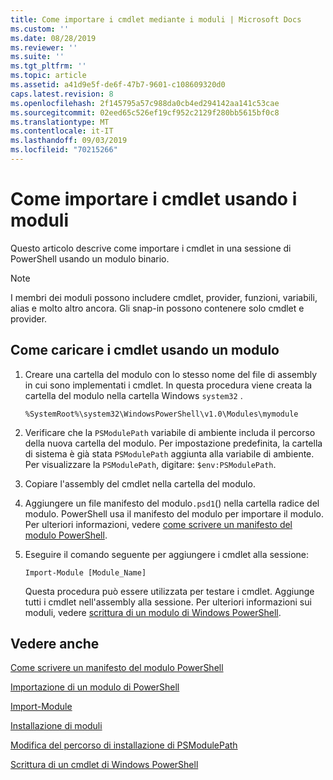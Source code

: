 ```yaml
---
title: Come importare i cmdlet mediante i moduli | Microsoft Docs
ms.custom: ''
ms.date: 08/28/2019
ms.reviewer: ''
ms.suite: ''
ms.tgt_pltfrm: ''
ms.topic: article
ms.assetid: a41d9e5f-de6f-47b7-9601-c108609320d0
caps.latest.revision: 8
ms.openlocfilehash: 2f145795a57c988da0cb4ed294142aa141c53cae
ms.sourcegitcommit: 02eed65c526ef19cf952c2129f280bb5615bf0c8
ms.translationtype: MT
ms.contentlocale: it-IT
ms.lasthandoff: 09/03/2019
ms.locfileid: "70215266"
---
```

# <a name="how-to-import-cmdlets-using-modules"></a>Come importare i cmdlet usando i moduli

Questo articolo descrive come importare i cmdlet in una sessione di PowerShell usando un modulo binario.

> [!NOTE]
> I membri dei moduli possono includere cmdlet, provider, funzioni, variabili, alias e molto altro ancora. Gli snap-in possono contenere solo cmdlet e provider.

## <a name="how-to-load-cmdlets-using-a-module"></a>Come caricare i cmdlet usando un modulo

1. Creare una cartella del modulo con lo stesso nome del file di assembly in cui sono implementati i cmdlet. In questa procedura viene creata la cartella del modulo nella cartella Windows `system32` .

   `%SystemRoot%\system32\WindowsPowerShell\v1.0\Modules\mymodule`

1. Verificare che la `PSModulePath` variabile di ambiente includa il percorso della nuova cartella del modulo. Per impostazione predefinita, la cartella di sistema è già stata `PSModulePath` aggiunta alla variabile di ambiente. Per visualizzare la `PSModulePath`, digitare: `$env:PSModulePath`.

1. Copiare l'assembly del cmdlet nella cartella del modulo.

1. Aggiungere un file manifesto del modulo`.psd1`() nella cartella radice del modulo. PowerShell usa il manifesto del modulo per importare il modulo. Per ulteriori informazioni, vedere [come scrivere un manifesto del modulo PowerShell](../module/how-to-write-a-powershell-module-manifest.md).

1. Eseguire il comando seguente per aggiungere i cmdlet alla sessione:

   `Import-Module [Module_Name]`

   Questa procedura può essere utilizzata per testare i cmdlet. Aggiunge tutti i cmdlet nell'assembly alla sessione. Per ulteriori informazioni sui moduli, vedere [scrittura di un modulo di Windows PowerShell](../module/writing-a-windows-powershell-module.md).

## <a name="see-also"></a>Vedere anche

[Come scrivere un manifesto del modulo PowerShell](../module/how-to-write-a-powershell-module-manifest.md)

[Importazione di un modulo di PowerShell](../module/importing-a-powershell-module.md)

[Import-Module](/powershell/module/Microsoft.PowerShell.Core/Import-Module)

[Installazione di moduli](../module/installing-a-powershell-module.md)

[Modifica del percorso di installazione di PSModulePath](../module/modifying-the-psmodulepath-installation-path.md)

[Scrittura di un cmdlet di Windows PowerShell](./writing-a-windows-powershell-cmdlet.md)
